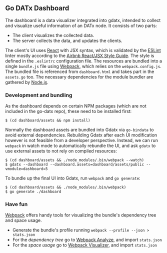 ## Go DATx Dashboard

The dashboard is a data visualizer integrated into gdatx, intended to collect and visualize useful information of an DATx node. It consists of two parts:

* The client visualizes the collected data.
* The server collects the data, and updates the clients.

The client's UI uses [React][React] with JSX syntax, which is validated by the [ESLint][ESLint] linter mostly according to the [Airbnb React/JSX Style Guide][Airbnb]. The style is defined in the `.eslintrc` configuration file. The resources are bundled into a single `bundle.js` file using [Webpack][Webpack], which relies on the `webpack.config.js`. The bundled file is referenced from `dashboard.html` and takes part in the `assets.go` too. The necessary dependencies for the module bundler are gathered by [Node.js][Node.js].

### Development and bundling

As the dashboard depends on certain NPM packages (which are not included in the go-datx repo), these need to be installed first:

```
$ (cd dashboard/assets && npm install)
```

Normally the dashboard assets are bundled into Gdatx via `go-bindata` to avoid external dependencies. Rebuilding Gdatx after each UI modification however is not feasible from a developer perspective. Instead, we can run `webpack` in watch mode to automatically rebundle the UI, and ask `gdatx` to use external assets to not rely on compiled resources:

```
$ (cd dashboard/assets && ./node_modules/.bin/webpack --watch)
$ gdatx --dashboard --dashboard.assets=dashboard/assets/public --vmodule=dashboard=5
```

To bundle up the final UI into Gdatx, run `webpack` and `go generate`:

```
$ (cd dashboard/assets && ./node_modules/.bin/webpack)
$ go generate ./dashboard
```

### Have fun

[Webpack][Webpack] offers handy tools for visualizing the bundle's dependency tree and space usage.

* Generate the bundle's profile running `webpack --profile --json > stats.json`
* For the _dependency tree_ go to [Webpack Analyze][WA], and import `stats.json`
* For the _space usage_ go to [Webpack Visualizer][WV], and import `stats.json`

[React]: https://reactjs.org/
[ESLint]: https://eslint.org/
[Airbnb]: https://github.com/airbnb/javascript/tree/master/react
[Webpack]: https://webpack.github.io/
[WA]: http://webpack.github.io/analyse/
[WV]: http://chrisbateman.github.io/webpack-visualizer/
[Node.js]: https://nodejs.org/en/
